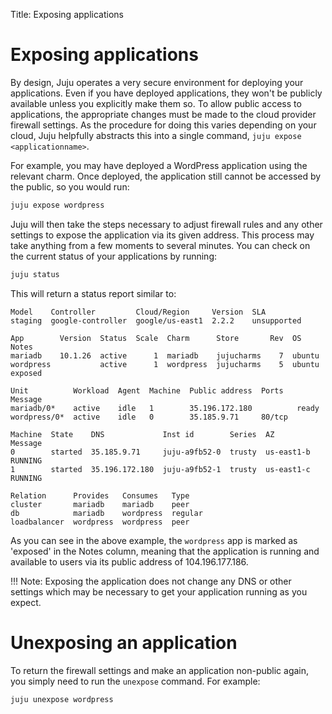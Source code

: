 Title: Exposing applications    


# Exposing applications

By design, Juju operates a very secure environment for deploying your
applications. Even if you have deployed applications, they won't be publicly
available unless you explicitly make them so. To allow public access to
applications, the appropriate changes must be made to the cloud provider
firewall settings. As the procedure for doing this varies depending on your
cloud, Juju helpfully abstracts this into a single command,
`juju expose <applicationname>`.

For example, you may have deployed a WordPress application using the relevant
charm. Once deployed, the application still cannot be accessed by the public,
so you would run:

```bash
juju expose wordpress
```

Juju will then take the steps necessary to adjust firewall rules and any other
settings to expose the application via its given address. This process may take
anything from a few moments to several minutes. You can check on the current
status of your applications by running:

```bash
juju status
```

This will return a status report similar to:

<!-- JUJUVERSION: 2.2.2-xenial-amd64 -->
<!-- JUJUCOMMAND: juju status -->
```no-highlight
Model    Controller         Cloud/Region     Version  SLA
staging  google-controller  google/us-east1  2.2.2    unsupported

App        Version  Status  Scale  Charm      Store       Rev  OS      Notes
mariadb    10.1.26  active      1  mariadb    jujucharms    7  ubuntu
wordpress           active      1  wordpress  jujucharms    5  ubuntu  exposed

Unit          Workload  Agent  Machine  Public address  Ports   Message
mariadb/0*    active    idle   1        35.196.172.180          ready
wordpress/0*  active    idle   0        35.185.9.71     80/tcp

Machine  State    DNS             Inst id        Series  AZ          Message
0        started  35.185.9.71     juju-a9fb52-0  trusty  us-east1-b  RUNNING
1        started  35.196.172.180  juju-a9fb52-1  trusty  us-east1-c  RUNNING

Relation      Provides   Consumes   Type
cluster       mariadb    mariadb    peer
db            mariadb    wordpress  regular
loadbalancer  wordpress  wordpress  peer
```

As you can see in the above example, the `wordpress` app is marked as 'exposed'
in the Notes column, meaning that the application is running and available to
users via its public address of 104.196.177.186.

!!! Note:
    Exposing the application does not change any DNS or other settings 
    which may be necessary to get your application running as you expect.

# Unexposing an application

To return the firewall settings and make an application non-public again, you
simply need to run the `unexpose` command. For example:

```bash
juju unexpose wordpress
```
